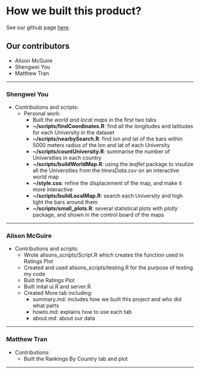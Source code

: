 # How we built this product?

See our github page [here](https://github.com/Jasonyou1995/not-really-sure-final-project).

## Our contributors
* Alison McGuire
* Shengwei You
* Matthew Tran

<hr/>

### Shengwei You

* Contributions and scripts:
	* Personal work:
		* Built the *world and local maps* in the first two tabs
		* **~/scripts/findCoordinates.R**: find all the longitudes and latitudes for each University in the dataset
		* **~/scripts/nearbySearch.R**: find lon and lat of the bars within 5000 meters radius of the lon and lat of each University
		* **~/scripts/countUniversity.R**: summarise the number of Universities in each country
		* **~/scripts/buildWorldMap.R**: using the *leaflet* package to visulize all the Universities from the *timesData.csv* on an interactive world map
		* **~/style.css**: refine the displacement of the map, and make it more interactive
		* **~/scripts/buildLocalMap.R**: search each University and high light the bars around them
		* **~/scripts/small_plots.R**: several statistical plots with *plotly* package, and shown in the control board of the maps

<hr/>

### Alison McGuire

* Contributions and scripts:
    * Wrote alisons_scripts/Script.R which creates the function used in Ratings Plot
    * Created and used alisons_scripts/testing.R for the purpose of testing my code
    * Built the Ratings Plot
    * Built inital ui.R and server.R
    * Created More tab including:
      * summary.md: includes how we built this project and who did what parts
      * howto.md: explains how to use each tab
      * about.md: about our data 

<hr/>

### Matthew Tran

* Contributions:
	* Built the Rankings By Country tab and plot



<hr/>

